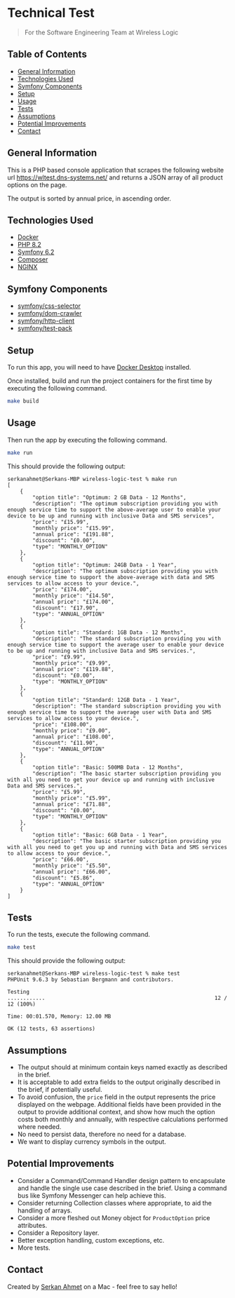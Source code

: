 # Technical Test

> For the Software Engineering Team at Wireless Logic

## Table of Contents

* [General Information](#general-information)
* [Technologies Used](#technologies-used)
* [Symfony Components](#symfony-components)
* [Setup](#setup)
* [Usage](#usage)
* [Tests](#tests)
* [Assumptions](#assumptions)
* [Potential Improvements](#potential-improvements)
* [Contact](#contact)

<!-- * [License](#license) -->


## General Information

This is a PHP based console application that scrapes the following website url https://wltest.dns-systems.net/ and returns a JSON array of all product options on the page. 

The output is sorted by annual price, in ascending order.


## Technologies Used

- [Docker](https://www.docker.com/)
- [PHP 8.2](https://www.php.net/)
- [Symfony 6.2](https://symfony.com/)
- [Composer](https://getcomposer.org/)
- [NGINX](https://www.nginx.com/)


## Symfony Components

- [symfony/css-selector](https://github.com/symfony/css-selector)
- [symfony/dom-crawler](https://github.com/symfony/dom-crawler)
- [symfony/http-client](https://github.com/symfony/http-client)
- [symfony/test-pack](https://github.com/symfony/test-pack)


## Setup

To run this app, you will need to have [Docker Desktop](https://www.docker.com/products/docker-desktop/) installed.

Once installed, build and run the project containers for the first time by executing the following command.

```sh
make build
```


## Usage

Then run the app by executing the following command.

```sh
make run
```

This should provide the following output:
```
serkanahmet@Serkans-MBP wireless-logic-test % make run
[
    {
        "option title": "Optimum: 2 GB Data - 12 Months",
        "description": "The optimum subscription providing you with enough service time to support the above-average user to enable your device to be up and running with inclusive Data and SMS services",
        "price": "£15.99",
        "monthly price": "£15.99",
        "annual price": "£191.88",
        "discount": "£0.00",
        "type": "MONTHLY_OPTION"
    },
    {
        "option title": "Optimum: 24GB Data - 1 Year",
        "description": "The optimum subscription providing you with enough service time to support the above-average with data and SMS services to allow access to your device.",
        "price": "£174.00",
        "monthly price": "£14.50",
        "annual price": "£174.00",
        "discount": "£17.90",
        "type": "ANNUAL_OPTION"
    },
    {
        "option title": "Standard: 1GB Data - 12 Months",
        "description": "The standard subscription providing you with enough service time to support the average user to enable your device to be up and running with inclusive Data and SMS services.",
        "price": "£9.99",
        "monthly price": "£9.99",
        "annual price": "£119.88",
        "discount": "£0.00",
        "type": "MONTHLY_OPTION"
    },
    {
        "option title": "Standard: 12GB Data - 1 Year",
        "description": "The standard subscription providing you with enough service time to support the average user with Data and SMS services to allow access to your device.",
        "price": "£108.00",
        "monthly price": "£9.00",
        "annual price": "£108.00",
        "discount": "£11.90",
        "type": "ANNUAL_OPTION"
    },
    {
        "option title": "Basic: 500MB Data - 12 Months",
        "description": "The basic starter subscription providing you with all you need to get your device up and running with inclusive Data and SMS services.",
        "price": "£5.99",
        "monthly price": "£5.99",
        "annual price": "£71.88",
        "discount": "£0.00",
        "type": "MONTHLY_OPTION"
    },
    {
        "option title": "Basic: 6GB Data - 1 Year",
        "description": "The basic starter subscription providing you with all you need to get you up and running with Data and SMS services to allow access to your device.",
        "price": "£66.00",
        "monthly price": "£5.50",
        "annual price": "£66.00",
        "discount": "£5.86",
        "type": "ANNUAL_OPTION"
    }
]
```


## Tests

To run the tests, execute the following command.

```sh
make test
```

This should provide the following output:

```
serkanahmet@Serkans-MBP wireless-logic-test % make test
PHPUnit 9.6.3 by Sebastian Bergmann and contributors.

Testing 
............                                                      12 / 12 (100%)

Time: 00:01.570, Memory: 12.00 MB

OK (12 tests, 63 assertions)
```


## Assumptions

- The output should at minimum contain keys named exactly as described in the brief.
- It is acceptable to add extra fields to the output originally described in the brief, if potentially useful.
- To avoid confusion, the `price` field in the output represents the price displayed on the webpage. Additional fields have been provided in the output to provide additional context, and show how much the option costs both monthly and annually, with respective calculations performed where needed.
- No need to persist data, therefore no need for a database.
- We want to display currency symbols in the output.


## Potential Improvements

- Consider a Command/Command Handler design pattern to encapsulate and handle the single use case described in the brief. Using a command bus like Symfony Messenger can help achieve this.
- Consider returning Collection classes where appropriate, to aid the handling of arrays.
- Consider a more fleshed out Money object for `ProductOption` price attributes.
- Consider a Repository layer.
- Better exception handling, custom exceptions, etc.
- More tests.


## Contact
Created by [Serkan Ahmet](mailto:serkltd@gmail.com) on a Mac - feel free to say hello!
